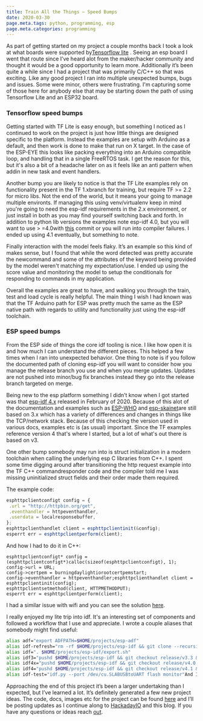 ```yaml
---
title: Train All the Things — Speed Bumps
date: 2020-03-30
page.meta.tags: python, programming, esp
page.meta.categories: programming
---
```


As part of getting started on my project a couple months back I took a look at what boards were supported
by[Tensorflow lite](https://www.tensorflow.org/lite/microcontrollers#supported_platforms) . Seeing an esp board I went
that route since I’ve heard alot from the maker/hacker community and thought it would be a good opportunity to learn
more. Additionally it’s been quite a while since I had a project that was primarily C/C++ so that was exciting. Like any
good project I ran into multiple unexpected bumps, bugs and issues. Some were minor, others were frustrating. I'm
capturing some of those here for anybody else that may be starting down the path of using Tensorflow Lite and an ESP32
board.

### Tensorflow speed bumps

Getting started with TF Lite is easy enough, but something I noticed as I continued to work on the project is just how
little things are designed specific to the platform. Instead the examples are setup with Arduino as a default, and then
work is done to make that run on X target. In the case of the ESP-EYE this looks like packing everything into an Arduino
compatible loop, and handling that in a single FreeRTOS task. I get the reason for this, but it's also a bit of a
headache later on as it feels like an anti pattern when addin in new task and event handlers.

Another bump you are likely to notice is that the TF Lite examples rely on functionality present in the TF 1.xbranch for
training, but require TF >= 2.2 for micro libs. Not the end of the world, but it means your going to manage multiple
environts. If managing this using venv/virtualenv keep in mind you're going to need the esp-idf requirements in the 2.x
environment, or just install in both as you may find yourself switching back and forth. In addition to python lib
versions the examples note esp-idf 4.0, but you will want to use >
=4.0with [this](https://github.com/espressif/esp-idf/pull/4251) commit or you will run into compiler failures. I ended
up using 4.1 eventually, but something to note.

Finally interaction with the model feels flaky. It’s an example so this kind of makes sense, but I found that while the
word detected was pretty accurate the newcommand and some of the attributes of the keyword being provided by the model
weren't matching my expectation/use. I ended up using the score value and monitoring the model to setup the conditionals
for responding to commands in my application.

Overall the examples are great to have, and walking you through the train, test and load cycle is really helpful. The
main thing I wish I had known was that the TF Arduino path for ESP was pretty much the same as the ESP native path with
regards to utility and functionality just using the esp-idf toolchain.

### ESP speed bumps

From the ESP side of things the core idf tooling is nice. I like how open it is and how much I can understand the
different pieces. This helped a few times when I ran into unexpected behavior. One thing to note is if you follow the
documented path of cloning esp-idf you will want to consider how you manage the release branch you use and when you
merge updates. Updates are not pushed into minor/bug fix branches instead they go into the release branch targeted on
merge.

Being new to the esp platform something I didn’t know when I got started was
that [esp-idf 4.x](https://github.com/espressif/esp-idf/releases/tag/v4.0) released in February of 2020. Because of this
alot of the documentation and examples such as [ESP-WHO](https://github.com/espressif/esp-who)
and [esp-skainet](https://github.com/espressif/esp-skainet)are still based on 3.x which has a variety of differences and
changes in things like the TCP/network stack. Because of this checking the version used in various docs, examples etc
is (as usual) important. Since the TF examples reference version 4 that's where I started, but a lot of what's out there
is based on v3.

One other bump somebody may run into is struct initialization in a modern toolchain when calling the underlying esp C
libraries from C++. I spent some time digging around after transitioning the http request example into the TF C++
commandresponder code and the compiler told me I was missing uninitialized struct fields and their order made them
required.

The example code:

```javascript
esphttpclientconfigt config = {
 .url = "http://httpbin.org/get",
 .eventhandler = httpeventhandler,
 .userdata = localresponsebuffer,
};
esphttpclienthandlet client = esphttpclientinit(&config);
esperrt err = esphttpclientperform(client);
```

And how I had to do it in C++:

```cpluscplus
esphttpclientconfigt* config = (esphttpclientconfigt*)calloc(sizeof(esphttpclientconfigt), 1);
config->url = URL;
config->certpem = burningdaylightiorootcertpemstart;
config->eventhandler = httpeventhandler;esphttpclienthandlet client = esphttpclientinit(config);
esphttpclientsetmethod(client, HTTPMETHODPUT);
esperrt err = esphttpclientperform(client);
```

I had a similar issue with wifi and you can see the
solution [here](https://github.com/n0mn0m/on-air/tree/main/voice-assistant/smalltalk/main/http/wifi.cc#L40).

I really enjoyed my lite trip into idf. It's an interesting set of components and followed a workflow that I use and
appreciate. I wrote a couple aliases that somebody might find useful:

```bash
alias adf="export ADFPATH=$HOME/projects/esp-adf"
alias idf-refresh="rm -rf $HOME/projects/esp-idf && git clone --recursive git@github.com:espressif/esp-idf.git $HOME/projects/esp-idf && $HOME/projects/esp-idf/install.sh"
alias idf=". $HOME/projects/esp-idf/export.sh"
alias idf3="pushd $HOME/projects/esp-idf && git checkout release/v3.3 && popd && . $HOME/projects/esp-idf/export.sh"
alias idf4x="pushd $HOME/projects/esp-idf && git checkout release/v4.0 && popd && . $HOME/projects/esp-idf/export.sh"
alias idf4="pushd $HOME/projects/esp-idf && git checkout release/v4.1 && popd && . $HOME/projects/esp-idf/export.sh"
alias idf-test="idf.py --port /dev/cu.SLABUSBtoUART flash monitor"And I look forward to writing more about esp as I continue to use it in new projects.
```

Approaching the end of this project it’s been a larger undertaking than I expected, but I’ve learned a lot. It’s
definitely generated a few new project ideas. The code, docs, images etc for the project can be
found [here](https://github.com/n0mn0m/on-air) and I’ll be posting updates as I continue along
to [HackadayIO](https://hackaday.io/project/170228-on-air) and this blog. If you have any questions or ideas
reach [out](mailto:n0mn0m@burningdaylight.io).

